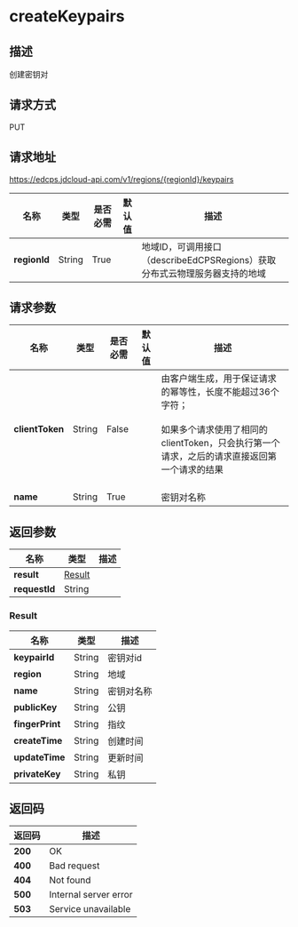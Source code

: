 # createKeypairs


## 描述
创建密钥对

## 请求方式
PUT

## 请求地址
https://edcps.jdcloud-api.com/v1/regions/{regionId}/keypairs

|名称|类型|是否必需|默认值|描述|
|---|---|---|---|---|
|**regionId**|String|True| |地域ID，可调用接口（describeEdCPSRegions）获取分布式云物理服务器支持的地域|

## 请求参数
|名称|类型|是否必需|默认值|描述|
|---|---|---|---|---|
|**clientToken**|String|False| |由客户端生成，用于保证请求的幂等性，长度不能超过36个字符；<br/><br>如果多个请求使用了相同的clientToken，只会执行第一个请求，之后的请求直接返回第一个请求的结果<br/><br>|
|**name**|String|True| |密钥对名称|


## 返回参数
|名称|类型|描述|
|---|---|---|
|**result**|[Result](Result)| |
|**requestId**|String| |

### <a name="Result">Result</a>
|名称|类型|描述|
|---|---|---|
|**keypairId**|String|密钥对id|
|**region**|String|地域|
|**name**|String|密钥对名称|
|**publicKey**|String|公钥|
|**fingerPrint**|String|指纹|
|**createTime**|String|创建时间|
|**updateTime**|String|更新时间|
|**privateKey**|String|私钥|

## 返回码
|返回码|描述|
|---|---|
|**200**|OK|
|**400**|Bad request|
|**404**|Not found|
|**500**|Internal server error|
|**503**|Service unavailable|
